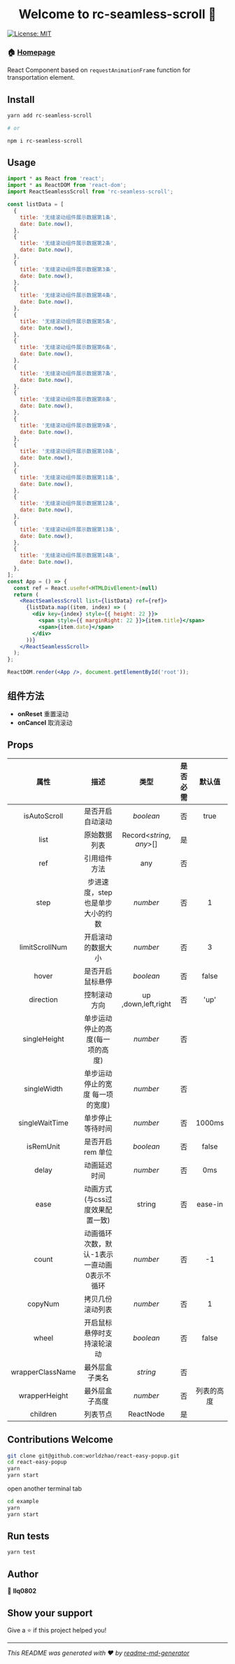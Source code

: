 <h1 align="center">Welcome to rc-seamless-scroll 👋</h1>
<p>
  <a href="#" target="_blank">
    <img alt="License: MIT" src="https://img.shields.io/badge/License-MIT-yellow.svg" />
  </a>
</p>

### 🏠 [Homepage](https://github.com/llq0802/rc-seamless-scroll)

React Component based on `requestAnimationFrame` function for transportation element.

## Install

```sh
yarn add rc-seamless-scroll

# or

npm i rc-seamless-scroll
```

## Usage

```jsx
import * as React from 'react';
import * as ReactDOM from 'react-dom';
import ReactSeamlessScroll from 'rc-seamless-scroll';

const listData = [
  {
    title: '无缝滚动组件展示数据第1条',
    date: Date.now(),
  },
  {
    title: '无缝滚动组件展示数据第2条',
    date: Date.now(),
  },
  {
    title: '无缝滚动组件展示数据第3条',
    date: Date.now(),
  },
  {
    title: '无缝滚动组件展示数据第4条',
    date: Date.now(),
  },
  {
    title: '无缝滚动组件展示数据第5条',
    date: Date.now(),
  },
  {
    title: '无缝滚动组件展示数据第6条',
    date: Date.now(),
  },
  {
    title: '无缝滚动组件展示数据第7条',
    date: Date.now(),
  },
  {
    title: '无缝滚动组件展示数据第8条',
    date: Date.now(),
  },
  {
    title: '无缝滚动组件展示数据第9条',
    date: Date.now(),
  },
  {
    title: '无缝滚动组件展示数据第10条',
    date: Date.now(),
  },
  {
    title: '无缝滚动组件展示数据第11条',
    date: Date.now(),
  },
  {
    title: '无缝滚动组件展示数据第12条',
    date: Date.now(),
  },
  {
    title: '无缝滚动组件展示数据第13条',
    date: Date.now(),
  },
  {
    title: '无缝滚动组件展示数据第14条',
    date: Date.now(),
  },
];
const App = () => {
  const ref = React.useRef<HTMLDivElement>(null)
  return (
    <ReactSeamlessScroll list={listData} ref={ref}>
      {listData.map((item, index) => (
        <div key={index} style={{ height: 22 }}>
          <span style={{ marginRight: 22 }}>{item.title}</span>
          <span>{item.date}</span>
        </div>
      ))}
    </ReactSeamlessScroll>
  );
};

ReactDOM.render(<App />, document.getElementById('root'));
```

## 组件方法

- **onReset** 重置滚动
- **onCancel**  取消滚动

## Props

|       属性       |                     描述                     |           类型            | 是否必需 |   默认值   |
| :--------------: | :------------------------------------------: | :-----------------------: | :------: | :--------: |
|   isAutoScroll   |               是否开启自动滚动               |         *boolean*         |    否    |    true    |
|       list       |                 原始数据列表                 | Record<*string*, *any*>[] |    是    |            |
|       ref        |                   引用组件方法                   |            any            |    否    |            |
|       step       |       步进速度，step也是单步大小的约数       |         *number*          |    否    |     1      |
|  limitScrollNum  |              开启滚动的数据大小              |         *number*          |    否    |     3      |
|      hover       |               是否开启鼠标悬停               |         *boolean*         |    否    |   false    |
|    direction     |                 控制滚动方向                 |    up ,down,left,right    |    否    |    'up'    |
|   singleHeight   |       单步运动停止的高度(每一项的高度)       |         *number*          |    否    |            |
|   singleWidth    |       单步运动停止的宽度 每一项的宽度)       |         *number*          |    否    |            |
|  singleWaitTime  |               单步停止等待时间               |         *number*          |    否    |   1000ms   |
|    isRemUnit     |              是否开启 rem 单位               |         *boolean*         |    否    |   false    |
|      delay       |                 动画延迟时间                 |         *number*          |    否    |    0ms     |
|       ease       |       动画方式(与css过度效果配置一致)        |          string           |    否    |  ease-in   |
|      count       | 动画循环次数，默认-1表示一直动画 0表示不循环 |         *number*          |    否    |     -1     |
|     copyNum      |               拷贝几份滚动列表               |         *number*          |    否    |     1      |
|      wheel       |          开启鼠标悬停时支持滚轮滚动          |         *boolean*         |    否    |   false    |
| wrapperClassName |                最外层盒子类名                |         *string*          |    否    |            |
|  wrapperHeight   |                最外层盒子高度                |         *number*          |    否    | 列表的高度 |
|     children     |                   列表节点                   |         ReactNode         |    是    |            |

## Contributions Welcome

```sh
git clone git@github.com:worldzhao/react-easy-popup.git
cd react-easy-popup
yarn
yarn start
```

open another terminal tab

```sh
cd example
yarn
yarn start
```

## Run tests

```sh
yarn test
```

## Author

👤 **llq0802**

## Show your support

Give a ⭐️ if this project helped you!

---

_This README was generated with ❤️ by [readme-md-generator](https://github.com/kefranabg/readme-md-generator)_
